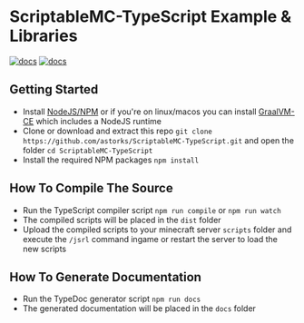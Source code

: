 # ScriptableMC-TypeScript Example & Libraries
[![docs](https://img.shields.io/badge/ScriptableMC-v1.1.0-blue?style=for-the-badge)](https://github.com/astorks/ScriptableMC-Engine)
[![docs](https://img.shields.io/badge/Docs-v1.1.0-blue?style=for-the-badge)](https://astorks.github.io/ScriptableMC-TypeScript)
## Getting Started
- Install [NodeJS/NPM](https://nodejs.org/en/download/) or if you're on linux/macos you can install [GraalVM-CE](https://github.com/graalvm/graalvm-ce-builds/releases/latest) which includes a NodeJS runtime
- Clone or download and extract this repo `git clone https://github.com/astorks/ScriptableMC-TypeScript.git` and open the folder `cd ScriptableMC-TypeScript`
- Install the required NPM packages `npm install`


## How To Compile The Source
- Run the TypeScript compiler script `npm run compile` or `npm run watch`
- The compiled scripts will be placed in the `dist` folder
- Upload the compiled scripts to your minecraft server `scripts` folder and execute the `/jsrl` command ingame or restart the server to load the new scripts


## How To Generate Documentation
- Run the TypeDoc generator script `npm run docs`
- The generated documentation will be placed in the `docs` folder